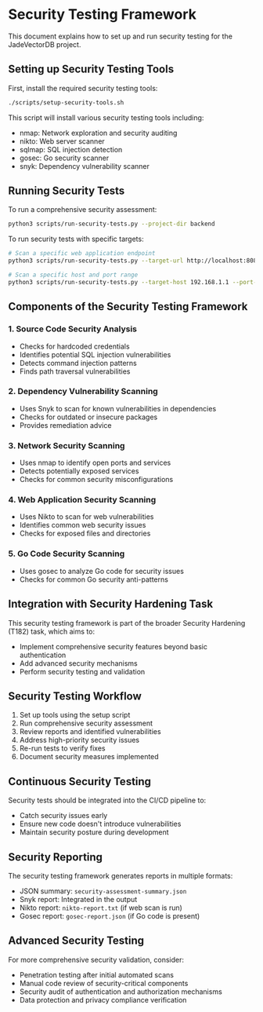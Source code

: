 # Security Testing Framework

This document explains how to set up and run security testing for the JadeVectorDB project.

## Setting up Security Testing Tools

First, install the required security testing tools:

```bash
./scripts/setup-security-tools.sh
```

This script will install various security testing tools including:
- nmap: Network exploration and security auditing
- nikto: Web server scanner
- sqlmap: SQL injection detection
- gosec: Go security scanner
- snyk: Dependency vulnerability scanner

## Running Security Tests

To run a comprehensive security assessment:

```bash
python3 scripts/run-security-tests.py --project-dir backend
```

To run security tests with specific targets:

```bash
# Scan a specific web application endpoint
python3 scripts/run-security-tests.py --target-url http://localhost:8080 --skip-web-scan

# Scan a specific host and port range
python3 scripts/run-security-tests.py --target-host 192.168.1.1 --port-range 1-65535
```

## Components of the Security Testing Framework

### 1. Source Code Security Analysis
- Checks for hardcoded credentials
- Identifies potential SQL injection vulnerabilities
- Detects command injection patterns
- Finds path traversal vulnerabilities

### 2. Dependency Vulnerability Scanning
- Uses Snyk to scan for known vulnerabilities in dependencies
- Checks for outdated or insecure packages
- Provides remediation advice

### 3. Network Security Scanning
- Uses nmap to identify open ports and services
- Detects potentially exposed services
- Checks for common security misconfigurations

### 4. Web Application Security Scanning
- Uses Nikto to scan for web vulnerabilities
- Identifies common web security issues
- Checks for exposed files and directories

### 5. Go Code Security Scanning
- Uses gosec to analyze Go code for security issues
- Checks for common Go security anti-patterns

## Integration with Security Hardening Task

This security testing framework is part of the broader Security Hardening (T182) task, which aims to:
- Implement comprehensive security features beyond basic authentication
- Add advanced security mechanisms
- Perform security testing and validation

## Security Testing Workflow

1. Set up tools using the setup script
2. Run comprehensive security assessment
3. Review reports and identified vulnerabilities
4. Address high-priority security issues
5. Re-run tests to verify fixes
6. Document security measures implemented

## Continuous Security Testing

Security tests should be integrated into the CI/CD pipeline to:
- Catch security issues early
- Ensure new code doesn't introduce vulnerabilities
- Maintain security posture during development

## Security Reporting

The security testing framework generates reports in multiple formats:
- JSON summary: `security-assessment-summary.json`
- Snyk report: Integrated in the output
- Nikto report: `nikto-report.txt` (if web scan is run)
- Gosec report: `gosec-report.json` (if Go code is present)

## Advanced Security Testing

For more comprehensive security validation, consider:
- Penetration testing after initial automated scans
- Manual code review of security-critical components
- Security audit of authentication and authorization mechanisms
- Data protection and privacy compliance verification